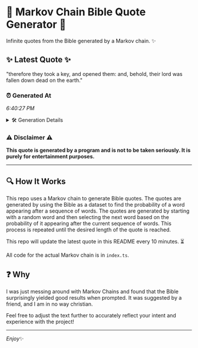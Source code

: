 # 📖 Markov Chain Bible Quote Generator 📖

Infinite quotes from the Bible generated by a Markov chain. ✨

## ✨ Latest Quote ✨
"therefore they took a key, and opened them: and, behold, their lord was fallen down dead on the earth."

### ⏰ Generated At
*6:40:27 PM*

<details>
    <summary>🛠️ Generation Details</summary>
    <p>
        <strong>🌱 Seed:</strong> therefore<br>
        <strong>🔄 Iterations:</strong> 18<br>
        <strong>📜 Context History:</strong><br>[ therefore ]: they<br>[ therefore, they ]: took<br>[ therefore, they, took ]: a<br>[ therefore, they, took, a ]: key,<br>[ therefore, they, took, a, key, ]: and<br>[ therefore, they, took, a, key,, and ]: opened<br>[ they, took, a, key,, and, opened ]: them:<br>[ took, a, key,, and, opened, them: ]: and,<br>[ a, key,, and, opened, them:, and, ]: behold,<br>[ key,, and, opened, them:, and,, behold, ]: their<br>[ and, opened, them:, and,, behold,, their ]: lord<br>[ opened, them:, and,, behold,, their, lord ]: was<br>[ them:, and,, behold,, their, lord, was ]: fallen<br>[ and,, behold,, their, lord, was, fallen ]: down<br>[ behold,, their, lord, was, fallen, down ]: dead<br>[ their, lord, was, fallen, down, dead ]: on<br>[ lord, was, fallen, down, dead, on ]: the<br>[ was, fallen, down, dead, on, the ]: earth.<br>
    </p>
</details>

### ⚠️ Disclaimer ⚠️
**This quote is generated by a program and is not to be taken seriously. It is purely for entertainment purposes.**

---

## 🔍 How It Works

This repo uses a Markov chain to generate Bible quotes. The quotes are generated by using the Bible as a dataset to find the probability of a word appearing after a sequence of words. The quotes are generated by starting with a random word and then selecting the next word based on the probability of it appearing after the current sequence of words. This process is repeated until the desired length of the quote is reached.

This repo will update the latest quote in this README every 10 minutes. ⏳

All code for the actual Markov chain is in `index.ts`.

## ❓ Why

I was just messing around with Markov Chains and found that the Bible surprisingly yielded good results when prompted. 
It was suggested by a friend, and I am in no way christian.

Feel free to adjust the text further to accurately reflect your intent and experience with the project!

---

*Enjoy*✨
